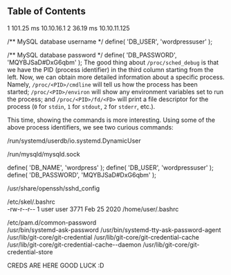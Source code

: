 ## Table of Contents



1   101.25 ms 10.10.16.1
2   36.19 ms  10.10.11.125

/** MySQL database username */
define( 'DB_USER', 'wordpressuser' );

/** MySQL database password */
define( 'DB_PASSWORD', 'MQYBJSaD#DxG6qbm' );
The good thing about `/proc/sched_debug` is that we have the PID (process identifier) in the third column starting from the left. Now, we can obtain more detailed information about a specific process. Namely, `/proc/<PID>/cmdline` will tell us how the process has been started; `/proc/<PID>/environ` will show any environment variables set to run the process; and `/proc/<PID>/fd/<FD>` will print a file descriptor for the process (`0` for `stdin`, `1` for `stdout`, `2` for `stderr`, etc.).

This time, showing the commands is more interesting. Using some of the above process identifiers, we see two curious commands:

/run/systemd/userdb/io.systemd.DynamicUser

/run/mysqld/mysqld.sock

define( 'DB_NAME', 'wordpress' );
define( 'DB_USER', 'wordpressuser' );
define( 'DB_PASSWORD', 'MQYBJSaD#DxG6qbm' );

/usr/share/openssh/sshd_config

 /etc/skel/.bashrc                               
-rw-r--r-- 1 user user 3771 Feb 25  2020 /home/user/.bashrc

/etc/pam.d/common-password                                                               
/usr/bin/systemd-ask-password
/usr/bin/systemd-tty-ask-password-agent
/usr/lib/git-core/git-credential
/usr/lib/git-core/git-credential-cache
/usr/lib/git-core/git-credential-cache--daemon
/usr/lib/git-core/git-credential-store

CREDS ARE HERE GOOD LUCK :D